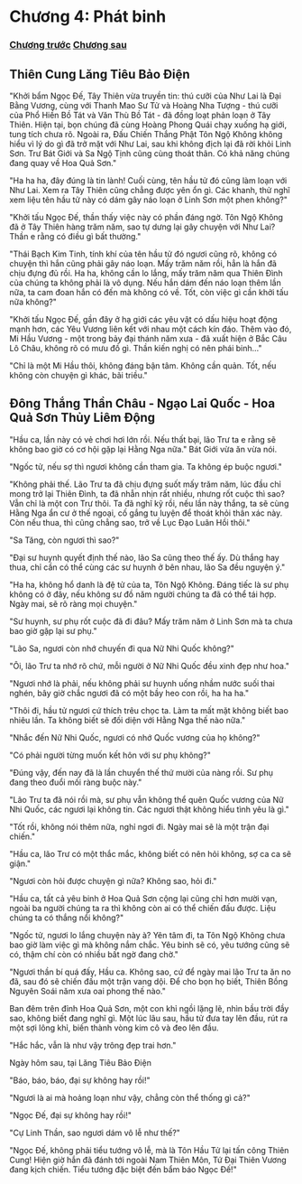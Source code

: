 # Chương 4: Phát binh

### [Chương trước](https://github.com/ngonngay/tien-hiep/tree/init-folder-tree/Hac-am-tay-du/chap-2)  [Chương sau](https://github.com/ngonngay/tien-hiep/tree/init-folder-tree/Hac-am-tay-du/chap-4)

## Thiên Cung Lăng Tiêu Bảo Điện

"Khởi bẩm Ngọc Đế, Tây Thiên vừa truyền tin: thú cưỡi của Như Lai là Đại Bằng Vương, cùng với Thanh Mao Sư Tử và Hoàng Nha Tượng - thú cưỡi của Phổ Hiền Bồ Tát và Văn Thù Bồ Tát - đã đồng loạt phản loạn ở Tây Thiên. Hiện tại, bọn chúng đã cùng Hoàng Phong Quái chạy xuống hạ giới, tung tích chưa rõ. Ngoài ra, Đấu Chiến Thắng Phật Tôn Ngộ Không không hiểu vì lý do gì đã trở mặt với Như Lai, sau khi không địch lại đã rời khỏi Linh Sơn. Trư Bát Giới và Sa Ngộ Tịnh cũng cùng thoát thân. Có khả năng chúng đang quay về Hoa Quả Sơn."

"Ha ha ha, đây đúng là tin lành! Cuối cùng, tên hầu tử đó cũng làm loạn với Như Lai. Xem ra Tây Thiên cũng chẳng được yên ổn gì. Các khanh, thử nghĩ xem liệu tên hầu tử này có dám gây náo loạn ở Linh Sơn một phen không?"

"Khởi tấu Ngọc Đế, thần thấy việc này có phần đáng ngờ. Tôn Ngộ Không đã ở Tây Thiên hàng trăm năm, sao tự dưng lại gây chuyện với Như Lai? Thần e rằng có điều gì bất thường."

"Thái Bạch Kim Tinh, tính khí của tên hầu tử đó ngươi cũng rõ, không có chuyện thì hắn cũng phải gây náo loạn. Mấy trăm năm rồi, hẳn là hắn đã chịu đựng đủ rồi. Ha ha, không cần lo lắng, mấy trăm năm qua Thiên Đình của chúng ta không phải là vô dụng. Nếu hắn dám đến náo loạn thêm lần nữa, ta cam đoan hắn có đến mà không có về. Tốt, còn việc gì cần khởi tấu nữa không?"

"Khởi tấu Ngọc Đế, gần đây ở hạ giới các yêu vật có dấu hiệu hoạt động mạnh hơn, các Yêu Vương liên kết với nhau một cách kín đáo. Thêm vào đó, Mi Hầu Vương - một trong bảy đại thánh năm xưa - đã xuất hiện ở Bắc Câu Lô Châu, không rõ có mưu đồ gì. Thần kiến nghị có nên phái binh..."

"Chỉ là một Mi Hầu thôi, không đáng bận tâm. Không cần quản. Tốt, nếu không còn chuyện gì khác, bãi triều."

##  Đông Thắng Thần Châu - Ngạo Lai Quốc - Hoa Quả Sơn Thủy Liêm Động

"Hầu ca, lần này có vẻ chơi hơi lớn rồi. Nếu thất bại, lão Trư ta e rằng sẽ không bao giờ có cơ hội gặp lại Hằng Nga nữa." Bát Giới vừa ăn vừa nói.

"Ngốc tử, nếu sợ thì ngươi không cần tham gia. Ta không ép buộc ngươi."

"Không phải thế. Lão Trư ta đã chịu đựng suốt mấy trăm năm, lúc đầu chỉ mong trở lại Thiên Đình, ta đã nhẫn nhịn rất nhiều, nhưng rốt cuộc thì sao? Vẫn chỉ là một con Trư thôi. Ta đã nghĩ kỹ rồi, nếu lần này thắng, ta sẽ cùng Hằng Nga ẩn cư ở thế ngoại, cố gắng tu luyện để thoát khỏi thân xác này. Còn nếu thua, thì cũng chẳng sao, trở về Lục Đạo Luân Hồi thôi."

"Sa Tăng, còn ngươi thì sao?"

"Đại sư huynh quyết định thế nào, lão Sa cũng theo thế ấy. Dù thắng hay thua, chỉ cần có thể cùng các sư huynh ở bên nhau, lão Sa đều nguyện ý."

"Ha ha, không hổ danh là đệ tử của ta, Tôn Ngộ Không. Đáng tiếc là sư phụ không có ở đây, nếu không sư đồ năm người chúng ta đã có thể tái hợp. Ngày mai, sẽ rõ ràng mọi chuyện."

"Sư huynh, sư phụ rốt cuộc đã đi đâu? Mấy trăm năm ở Linh Sơn mà ta chưa bao giờ gặp lại sư phụ."

"Lão Sa, ngươi còn nhớ chuyến đi qua Nữ Nhi Quốc không?"

"Ôi, lão Trư ta nhớ rõ chứ, mỗi người ở Nữ Nhi Quốc đều xinh đẹp như hoa."

"Ngươi nhớ là phải, nếu không phải sư huynh uống nhầm nước suối thai nghén, bây giờ chắc ngươi đã có một bầy heo con rồi, ha ha ha."

"Thôi đi, hầu tử ngươi cứ thích trêu chọc ta. Làm ta mất mặt không biết bao nhiêu lần. Ta không biết sẽ đối diện với Hằng Nga thế nào nữa."

"Nhắc đến Nữ Nhi Quốc, ngươi có nhớ Quốc vương của họ không?"

"Có phải người từng muốn kết hôn với sư phụ không?"

"Đúng vậy, đến nay đã là lần chuyển thế thứ mười của nàng rồi. Sư phụ đang theo đuổi mối ràng buộc này."

"Lão Trư ta đã nói rồi mà, sư phụ vẫn không thể quên Quốc vương của Nữ Nhi Quốc, các ngươi lại không tin. Các ngươi thật không hiểu tình yêu là gì."

"Tốt rồi, không nói thêm nữa, nghỉ ngơi đi. Ngày mai sẽ là một trận đại chiến."

"Hầu ca, lão Trư có một thắc mắc, không biết có nên hỏi không, sợ ca ca sẽ giận."

"Ngươi còn hỏi được chuyện gì nữa? Không sao, hỏi đi."

"Hầu ca, tất cả yêu binh ở Hoa Quả Sơn cộng lại cũng chỉ hơn mười vạn, ngoài ba người chúng ta ra thì không còn ai có thể chiến đấu được. Liệu chúng ta có thắng nổi không?"

"Ngốc tử, ngươi lo lắng chuyện này à? Yên tâm đi, ta Tôn Ngộ Không chưa bao giờ làm việc gì mà không nắm chắc. Yêu binh sẽ có, yêu tướng cũng sẽ có, thậm chí còn có nhiều bất ngờ đang chờ."

"Ngươi thần bí quá đấy, Hầu ca. Không sao, cứ để ngày mai lão Trư ta ăn no đã, sau đó sẽ chiến đấu một trận vang dội. Để cho bọn họ biết, Thiên Bồng Nguyên Soái năm xưa oai phong thế nào."

Ban đêm trên đỉnh Hoa Quả Sơn, một con khỉ ngồi lặng lẽ, nhìn bầu trời đầy sao, không biết đang nghĩ gì. Một lúc lâu sau, hầu tử đưa tay lên đầu, rút ra một sợi lông khỉ, biến thành vòng kim cô và đeo lên đầu.

"Hắc hắc, vẫn là như vậy trông đẹp trai hơn."

Ngày hôm sau, tại Lăng Tiêu Bảo Điện

"Báo, báo, báo, đại sự không hay rồi!"

"Ngươi là ai mà hoảng loạn như vậy, chẳng còn thể thống gì cả?"

"Ngọc Đế, đại sự không hay rồi!"

"Cự Linh Thần, sao ngươi dám vô lễ như thế?"

"Ngọc Đế, không phải tiểu tướng vô lễ, mà là Tôn Hầu Tử lại tấn công Thiên Cung! Hiện giờ hắn đã đánh tới ngoài Nam Thiên Môn, Tứ Đại Thiên Vương đang kịch chiến. Tiểu tướng đặc biệt đến bẩm báo Ngọc Đế!"